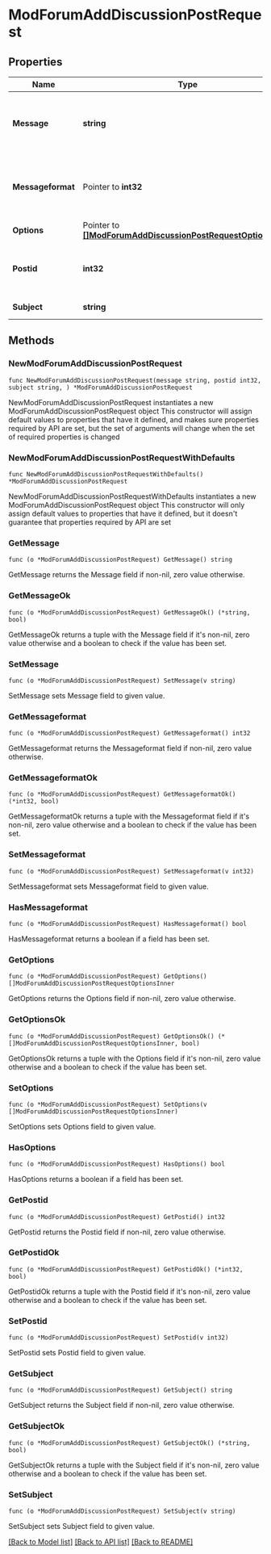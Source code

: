 # ModForumAddDiscussionPostRequest

## Properties

Name | Type | Description | Notes
------------ | ------------- | ------------- | -------------
**Message** | **string** | new post message (html assumed if messageformat is not provided) | [default to "null"]
**Messageformat** | Pointer to **int32** | message format (1 &#x3D; HTML, 0 &#x3D; MOODLE, 2 &#x3D; PLAIN, or 4 &#x3D; MARKDOWN) | [optional] [default to 1]
**Options** | Pointer to [**[]ModForumAddDiscussionPostRequestOptionsInner**](ModForumAddDiscussionPostRequestOptionsInner.md) |  | [optional] 
**Postid** | **int32** | the post id we are going to reply to                                                 (can be the initial discussion post | [default to null]
**Subject** | **string** | new post subject | [default to "null"]

## Methods

### NewModForumAddDiscussionPostRequest

`func NewModForumAddDiscussionPostRequest(message string, postid int32, subject string, ) *ModForumAddDiscussionPostRequest`

NewModForumAddDiscussionPostRequest instantiates a new ModForumAddDiscussionPostRequest object
This constructor will assign default values to properties that have it defined,
and makes sure properties required by API are set, but the set of arguments
will change when the set of required properties is changed

### NewModForumAddDiscussionPostRequestWithDefaults

`func NewModForumAddDiscussionPostRequestWithDefaults() *ModForumAddDiscussionPostRequest`

NewModForumAddDiscussionPostRequestWithDefaults instantiates a new ModForumAddDiscussionPostRequest object
This constructor will only assign default values to properties that have it defined,
but it doesn't guarantee that properties required by API are set

### GetMessage

`func (o *ModForumAddDiscussionPostRequest) GetMessage() string`

GetMessage returns the Message field if non-nil, zero value otherwise.

### GetMessageOk

`func (o *ModForumAddDiscussionPostRequest) GetMessageOk() (*string, bool)`

GetMessageOk returns a tuple with the Message field if it's non-nil, zero value otherwise
and a boolean to check if the value has been set.

### SetMessage

`func (o *ModForumAddDiscussionPostRequest) SetMessage(v string)`

SetMessage sets Message field to given value.


### GetMessageformat

`func (o *ModForumAddDiscussionPostRequest) GetMessageformat() int32`

GetMessageformat returns the Messageformat field if non-nil, zero value otherwise.

### GetMessageformatOk

`func (o *ModForumAddDiscussionPostRequest) GetMessageformatOk() (*int32, bool)`

GetMessageformatOk returns a tuple with the Messageformat field if it's non-nil, zero value otherwise
and a boolean to check if the value has been set.

### SetMessageformat

`func (o *ModForumAddDiscussionPostRequest) SetMessageformat(v int32)`

SetMessageformat sets Messageformat field to given value.

### HasMessageformat

`func (o *ModForumAddDiscussionPostRequest) HasMessageformat() bool`

HasMessageformat returns a boolean if a field has been set.

### GetOptions

`func (o *ModForumAddDiscussionPostRequest) GetOptions() []ModForumAddDiscussionPostRequestOptionsInner`

GetOptions returns the Options field if non-nil, zero value otherwise.

### GetOptionsOk

`func (o *ModForumAddDiscussionPostRequest) GetOptionsOk() (*[]ModForumAddDiscussionPostRequestOptionsInner, bool)`

GetOptionsOk returns a tuple with the Options field if it's non-nil, zero value otherwise
and a boolean to check if the value has been set.

### SetOptions

`func (o *ModForumAddDiscussionPostRequest) SetOptions(v []ModForumAddDiscussionPostRequestOptionsInner)`

SetOptions sets Options field to given value.

### HasOptions

`func (o *ModForumAddDiscussionPostRequest) HasOptions() bool`

HasOptions returns a boolean if a field has been set.

### GetPostid

`func (o *ModForumAddDiscussionPostRequest) GetPostid() int32`

GetPostid returns the Postid field if non-nil, zero value otherwise.

### GetPostidOk

`func (o *ModForumAddDiscussionPostRequest) GetPostidOk() (*int32, bool)`

GetPostidOk returns a tuple with the Postid field if it's non-nil, zero value otherwise
and a boolean to check if the value has been set.

### SetPostid

`func (o *ModForumAddDiscussionPostRequest) SetPostid(v int32)`

SetPostid sets Postid field to given value.


### GetSubject

`func (o *ModForumAddDiscussionPostRequest) GetSubject() string`

GetSubject returns the Subject field if non-nil, zero value otherwise.

### GetSubjectOk

`func (o *ModForumAddDiscussionPostRequest) GetSubjectOk() (*string, bool)`

GetSubjectOk returns a tuple with the Subject field if it's non-nil, zero value otherwise
and a boolean to check if the value has been set.

### SetSubject

`func (o *ModForumAddDiscussionPostRequest) SetSubject(v string)`

SetSubject sets Subject field to given value.



[[Back to Model list]](../README.md#documentation-for-models) [[Back to API list]](../README.md#documentation-for-api-endpoints) [[Back to README]](../README.md)


